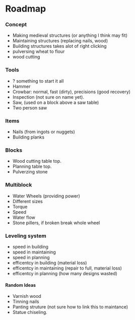 Roadmap
=======

### Concept
- Making medieval structures (or anything I think may fit)
- Maintaining structures (replacing nails, wood)
- Building structures takes alot of right clicking
- pulversing wheat to flour
- wood cutting
 

### Tools
- ? something to start it all
- Hammer
- Crowbar: normal, fast (dirty), precisions (good recovery)
- Inspection (not sure on name yet).
- Saw, (used on a block above a saw table)
- Two person saw
 

### Items
- Nails (from ingots or nuggets)
- Building planks
 

### Blocks
- Wood cutting table top.
- Planning table top.
- Pulverzing stone


### Multiblock
- Water Wheels (providing power)
 - Different sizes
 - Torque
 - Speed
 - Water flow
 - Stone pillers, if broken break whole wheel
 

### Leveling system
- speed in building
- speed in maintaining
- speed in planning
- efficentcy in building (material loss)
- efficentcy in maintaining (repair to full, material loss)
- efficentcy in planning (how many designs wasted)


#### Random Ideas
- Varnish wood
- Tinning nails
- Panting struture
(not sure how to link this to maintance)
- Statue chiseling.
